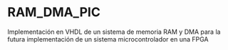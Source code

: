 # RAM_DMA_PIC
Implementación en VHDL de un sistema de memoria RAM y DMA para la futura implementación de un sistema microcontrolador en una FPGA
